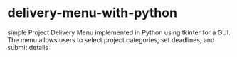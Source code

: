 # delivery-menu-with-python
simple Project Delivery Menu implemented in Python using tkinter for a GUI. The menu allows users to select project categories, set deadlines, and submit details
